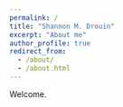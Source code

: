 ```yaml
---
permalink: /
title: "Shannon M. Drouin"
excerpt: "About me"
author_profile: true
redirect_from: 
  - /about/
  - /about.html
---
```


Welcome.
